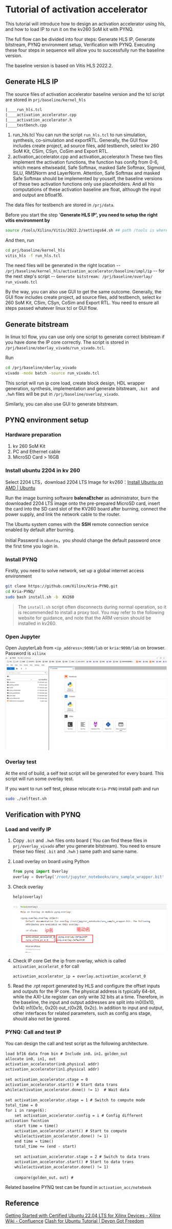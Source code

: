 # Tutorial of activation accelerator

This tutorial will introduce how to design an activation accelerator using hls, and how to load IP to run it on the kv260 SoM kit with PYNQ.

The full flow can be divided into four steps: Generate HLS IP, Generate bitstream, PYNQ environment setup, Verification with PYNQ.
Executing these four steps in sequence will allow you to successfully run the baseline version.

The baseline version is based on Vitis HLS 2022.2.

## Generate HLS IP

The source files of activation accelerator baseline version and the tcl script are stored in `prj/baseline/kernel_hls`

```
|____run_hls.tcl
|____activation_accelerator.cpp
|____activation_accelerator.h
|____testbench.cpp
```

1. run_hls.tcl
   You can run the script  `run_hls.tcl` to run simulation, synthesis, co-simulation and exportRTL.
   Generally, the GUI flow includes create project, ad source files, add testbench, select kv 260 SoM Kit, CSim, CSyn, CoSim and Export RTL.
2. activation_accelerator.cpp and activation_accelerator.h
   These two files implement the activation functions, the function has conifg from 0-6, which means eltwiseadd, Safe Softmax, masked Safe Softmax, Sigmoid, SiLU, RMSNorm and LayerNorm.
   Attention, Safe Softmax and masked Safe Softmax should be implemented by youself, the baseline versions of these two activation functions only use placeholders.
   And all hls computations of these activation baseline are float, although the input and output are bfloat16.

The data files for testbench are stored in `/prj/data`.

Before you start the step '**Generate HLS IP', you need to setup the right vitis environment by**

```bash
source /tools/Xilinx/Vitis/2022.2/settings64.sh ## path /tools is where you install xilinx tools
```

And then, run

```bash
cd prj/baseline/kernel_hls
vitis_hls -f run_hls.tcl
```

The need files will be generated in the right location -- `/prj/baseline/kernel_hls/activation_accelerator/baseline/impl/ip` -- for the next step's script -- `Generate bitstream: /prj/baseline/overlay/ run_vivado.tcl`

By the way, you can also use GUI to get the same outcome. Generally, the GUI flow includes create project, ad source files, add testbench, select kv 260 SoM Kit, CSim, CSyn, CoSim and Export RTL.
You need to ensure all steps passed whatever linux tcl or GUI flow.

## Generate bitstream

In linux tcl flow, you can use only one script to generate correct bitstream if you have done the IP core correctly. The script is stored in `/prj/baseline/oberlay_vivado/run_vivado.tcl`.

Run

```bash
cd /prj/baseline/oberlay_vivado
vivado -mode batch -source run_vivado.tcl
```

This script will run ip core load, create block design, HDL wrapper generation, synthesis, implementation and generate bitstream, `.bit ` and `.hwh` files will be put in `/prj/baseline/overlay_vivado`.

Similarly, you can also use GUI to generate bitstream.

## PYNQ environment setup

### Hardware preparation

1. kv 260 SoM Kit
2. PC and Ethernet cable
3. MicroSD Card > 16GB

### Install ubuntu 2204 in kv 260

Select 2204 LTS，download 2204 LTS Image for kv260：[Install Ubuntu on AMD | Ubuntu](https://ubuntu.com/download/amd)

Run the image burning software **balenaEtcher** as administrator, burn the downloaded 2204 LTS image onto the pre-prepared MicroSD card, insert the card into the SD card slot of the KV260 board after burning, connect the power supply, and link the network cable to the router.

The Ubuntu system comes with the **SSH** remote connection service enabled by default after burning.

Initial Password is `ubuntu`，you should change the default password once the first time you login in.

### Install PYNQ

Firstly, you need to solve network, set up a global internet access environment

```bash
git clone https://github.com/Xilinx/Kria-PYNQ.git
cd Kria-PYNQ/
sudo bash install.sh -b  KV260
```

> The `install.sh` script often disconnects during normal operation, so it is recommended to install a proxy tool. You may refer to the following website for guidance, and note that the ARM version should be installed in kv260.

### Open Jupyter

Open JupyterLab from `<ip_address>:9090/lab` or `kria:9090/lab` on browser.
Password is `xilinx`
![jupyter](images/3-1.png)

### Overlay test

At the end of build, a self test script will be generated for every board. This script will run some overlay test.

If you want to run self test, please relocate  `Kria-PYNQ` install path and run

```bash
sudo ./selftest.sh
```

## Verification with PYNQ

### Load and verify IP

1. Copy `.bit` and `.hwh` files onto board ( You can find these files in `prj/overlay_vivado` after you generate bitstream).
   You need to ensure these two files( `.bit` and `.hwh` ) same path and same name.
2. Load overlay on board using Python

   ```python
   from pynq import Overlay
   overlay = Overlay('/root/jupyter_notebooks/aru_sample_wrapper.bit'
   ```
3. Check overlay

   ```python****
   help(overlay)
   ```

   ![4-1](images/4-1.png)
4. Check IP core
   Get the ip from overlay, which is called `activation_accelerat_0` for call

   ```
   activation_accelerator_ip = overlay.activation_accelerat_0
   ```
5. Read the .rpt report generated by HLS and configure the offset inputs and outputs for the IP core.
   The physical address is typically 64-bit, while the AXI-Lite register can only write 32 bits at a time.
   Therefore, in the baseline, the input and output addresses are split into in0(0x10, 0x14)  in1(0x1c, 0x20)  out\_r(0x28, 0x2c).
   In addition to input and output, other interfaces for related parameters, such as config ans stage, should also not be ignored.

### PYNQ: Call and test IP

You can design the call and test script as the following architecture.

```Plain
load bf16 data from bin # Include in0，in1，golden_out
allocate in0, in1, out
activation_accelerator(in0.physical addr)
activation_accelerator(in1.physical addr)

set activation_accelerator.stage = 0
activation_accelerator.start() # Start data trans
while(activation_accelerator.done() != 1)  # Wait data

set activation_accelerator.stage = 1 # Switch to compute mode
total_time = 0
for i in range(6):
    set activation_accelerator.config = i # Config different activation fucntion
    start time = time()
    activation_accelerator.start() # Start to compute
    while(activation_accelerator.done() != 1) 
    end time = time()
    total_time += (end - start)

    set activation_accelerator.stage = 2 # Switch to data trans
    activation_accelerator.start() # Start to data trans
    while(activation_accelerator.done() != 1) 

    compare(golden_out，out) #
```

Related baseline PYNQ test can be found in `activation_acc/notebook`

## Reference

[Getting Started with Certified Ubuntu 22.04 LTS for Xilinx Devices - Xilinx Wiki - Confluence](https://xilinx-wiki.atlassian.net/wiki/spaces/A/pages/2363129857/Getting+Started+with+Certified+Ubuntu+22.04+LTS+for+Xilinx+Devices)
[Clash for Ubuntu Tutorial | Devpn Got Freedom](https://devpn.github.io/docs/start/ubuntu/clash/)
